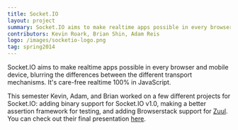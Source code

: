 ```yaml
---
title: Socket.IO
layout: project
summary: Socket.IO aims to make realtime apps possible in every browser and mobile device, blurring the differences between the different transport mechanisms. It's care-free realtime 100% in JavaScript.
contributors: Kevin Roark, Brian Shin, Adam Reis
logo: /images/socketio-logo.png
tag: spring2014
---
```

Socket.IO aims to make realtime apps possible in every browser and mobile device, blurring the differences between the different transport mechanisms. It's care-free realtime 100% in JavaScript.

This semester Kevin, Adam, and Brian worked on a few different projects for Socket.IO: adding binary support for Socket.IO v1.0, making a better assertion framework for testing, and adding Browserstack support for [Zuul](https://github.com/defunctzombie/zuul). You can check out their final presentation [here](http://columbia-openacademy.github.io/presentations-spring2014/SocketIO.pdf).

